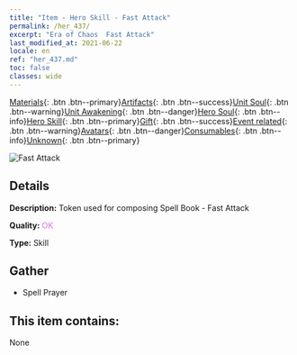 ```yaml
---
title: "Item - Hero Skill - Fast Attack"
permalink: /her_437/
excerpt: "Era of Chaos  Fast Attack"
last_modified_at: 2021-06-22
locale: en
ref: "her_437.md"
toc: false
classes: wide
---
```

 [Materials](/Items/){: .btn .btn--primary}[Artifacts](/Items/Artifacts/){: .btn .btn--success}[Unit Soul](/Items/UnitSoul/){: .btn .btn--warning}[Unit Awakening](/Items/UnitAwakening/){: .btn .btn--danger}[Hero Soul](/Items/HeroSoul/){: .btn .btn--info}[Hero Skill](/Items/HeroSkill/){: .btn .btn--primary}[Gift](/Items/Gift/){: .btn .btn--success}[Event related](/Items/Events/){: .btn .btn--warning}[Avatars](/Items/Avatars/){: .btn .btn--danger}[Consumables](/Items/Consumables/){: .btn .btn--info}[Unknown](/Items/Unknown/){: .btn .btn--primary}

 ![Fast Attack](/images/t/ps_kuaigongzhanshu.png)

## Details
 **Description:** Token used for composing Spell Book - Fast Attack

 **Quality:** <span style="color: #DA70D6">OK</span>

 **Type:** Skill

## Gather

*    Spell Prayer 

## This item contains:

  None

